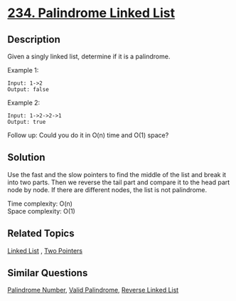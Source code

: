 # [234. Palindrome Linked List](https://leetcode.com/problems/palindrome-linked-list)

## Description

Given a singly linked list, determine if it is a palindrome.

Example 1:

```
Input: 1->2
Output: false
```

Example 2:

```
Input: 1->2->2->1
Output: true
```

Follow up:
Could you do it in O(n) time and O(1) space?

## Solution

Use the fast and the slow pointers to find the middle of the list and break it into two parts. Then we reverse the tail part and compare it to the head part node by node. If there are different nodes, the list is not palindrome.

Time complexity: O(n)<br>
Space complexity: O(1)

## Related Topics

[Linked List](https://leetcode.com/tag/linked-list/) , [Two Pointers](https://leetcode.com/tag/two-pointers/) 

## Similar Questions

[Palindrome Number](https://leetcode.com/problems/palindrome-number/), [Valid Palindrome](https://leetcode.com/problems/valid-palindrome/), [Reverse Linked List](https://leetcode.com/problems/reverse-linked-list/)
